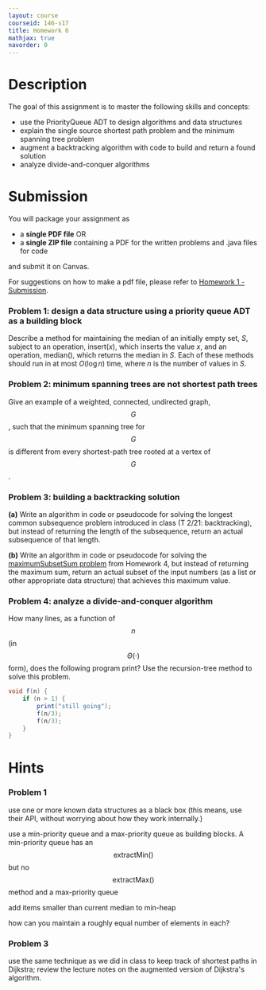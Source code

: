 ```yaml
---
layout: course
courseid: 146-s17
title: Homework 6
mathjax: true
navorder: 0
---
```


# Description

The goal of this assignment is to master the following skills and concepts:

- use the PriorityQueue ADT to design algorithms and data structures
- explain the single source shortest path problem and the minimum spanning tree problem
- augment a backtracking algorithm with code to build and return a found solution
- analyze divide-and-conquer algorithms

# Submission

You will package your assignment as 

* a __single PDF file__ OR
* a __single ZIP file__ containing a PDF for the written problems and .java files for code 

and submit it on Canvas.

For suggestions on how to make a pdf file, please refer to [Homework 1 - Submission](homework01.html#Submission).

### Problem 1: design a data structure using a priority queue ADT as a building block

Describe a method for maintaining the median of an initially empty set, $S$, subject to an operation, $\mathsf{insert}(x)$, which inserts the value $x$, and an operation, $\mathsf{median}()$, which returns the median in $S$. Each of these methods should run in at most $O(\log n)$ time, where $n$ is the number of values in $S$.

### Problem 2: minimum spanning trees are not shortest path trees

Give an example of a weighted, connected, undirected graph, $$G$$, such that the minimum spanning tree for $$G$$ is different from every shortest-path tree rooted at a vertex of $$G$$.

### Problem 3: building a backtracking solution

__(a)__ Write an algorithm in code or pseudocode for solving the longest common subsequence problem introduced in class (T 2/21: backtracking), but instead of returning the length of the subsequence, return an actual subsequence of that length.

__(b)__ Write an algorithm in code or pseudocode for solving the [maximumSubsetSum problem](https://github.com/jnylam/SJSU-cs146-s17/blob/master/04_Backtracking/src/cc/jennylam/cs146/BacktrackingProblems.java) from Homework 4, but instead of returning the maximum sum, return an actual subset of the input numbers (as a list or other appropriate data structure) that achieves this maximum value.

### Problem 4: analyze a divide-and-conquer algorithm

How many lines, as a function of $$n$$ (in $$\Theta(\cdot)$$ form), does the following program print? Use the recursion-tree method to solve this problem.

```java
void f(n) {
    if (n > 1) {
        print("still going");
        f(n/3);
        f(n/3);
    }
}
```


# Hints

### Problem 1

<span class="hint">use one or more known data structures as a black box (this means, use their API, without worrying about how they work internally.)</span>

<span class="hint">use a min-priority queue and a max-priority queue as building blocks. A min-priority queue has an $$\mathsf{extractMin}()$$ but no $$\mathsf{extractMax}()$$ method and a max-priority queue </span>

<span class="hint">add items smaller than current median to min-heap</span>

<span class="hint">how can you maintain a roughly equal number of elements in each?</span>


### Problem 3

<span class="hint">use the same technique as we did in class to keep track of shortest paths in Dijkstra; review the lecture notes on the augmented version of Dijkstra's algorithm.</span>


